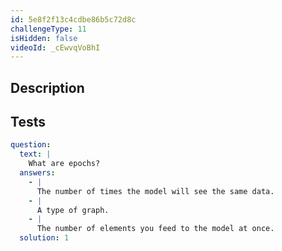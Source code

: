 ```yaml
---
id: 5e8f2f13c4cdbe86b5c72d8c
challengeType: 11
isHidden: false
videoId: _cEwvqVoBhI
---
```


## Description

<section id='description'>
</section>

## Tests

<section id='tests'>

```yml
question:
  text: |
    What are epochs?
  answers:
    - |
      The number of times the model will see the same data.
    - |
      A type of graph.
    - |
      The number of elements you feed to the model at once.
  solution: 1
```

</section>
